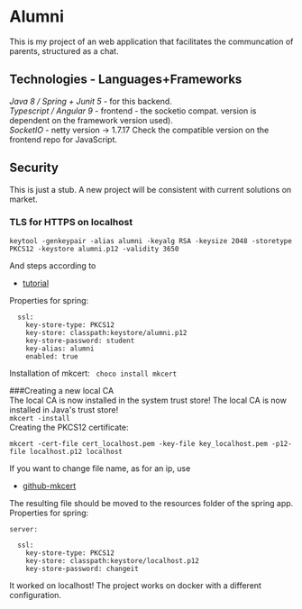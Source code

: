 # Alumni

This is my project of an web application that facilitates the communcation of parents, structured as a chat.

## Technologies - Languages+Frameworks ##
*Java 8 / Spring + Junit 5* - for this backend.  
*Typescript / Angular 9*  - frontend - the socketio compat. version is dependent on the framework version used).  
*SocketIO* - netty version -> 1.7.17
Check the compatible version on the frontend repo for JavaScript.
## Security
This is just a stub. A new project will be consistent with current solutions on market.
### TLS for HTTPS on localhost
```
keytool -genkeypair -alias alumni -keyalg RSA -keysize 2048 -storetype PKCS12 -keystore alumni.p12 -validity 3650
```
And steps according to 
* [tutorial](https://www.baeldung.com/spring-boot-https-self-signed-certificate)

Properties for spring:
```server:
  ssl:
    key-store-type: PKCS12
    key-store: classpath:keystore/alumni.p12
    key-store-password: student
    key-alias: alumni
    enabled: true
```


Installation of mkcert:
``` choco install mkcert```

###Creating a new local CA  
The local CA is now installed in the system trust store!
The local CA is now installed in Java's trust store!  
```mkcert -install```  
Creating the PKCS12 certificate:
```
mkcert -cert-file cert_localhost.pem -key-file key_localhost.pem -p12-file localhost.p12 localhost
```
If you want to change file name, as for an ip, use
* [github-mkcert](https://github.com/FiloSottile/mkcert/pull/77)

The resulting file should be moved to the resources folder of the spring app.
Properties for spring:
```
server:

  ssl:
    key-store-type: PKCS12
    key-store: classpath:keystore/localhost.p12
    key-store-password: changeit
```
It worked on localhost!
The project works on docker with a different configuration.




